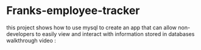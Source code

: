 # Franks-employee-tracker
this project shows how to use mysql to create an app that can allow non-developers to easily view and interact with information stored in databases
walkthrough video :
